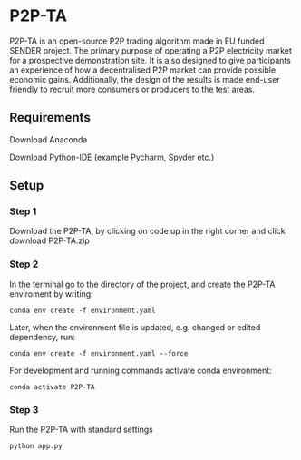 # P2P-TA
P2P-TA is an open-source P2P trading algorithm made in EU funded SENDER project. The primary purpose of operating a P2P electricity market for a prospective demonstration site. It is also designed to give participants an experience of how a decentralised P2P market can provide possible economic gains. Additionally, the design of the results is made end-user friendly to recruit more consumers or producers to the test areas.  


## Requirements

Download Anaconda

Download Python-IDE (example Pycharm, Spyder etc.)

## Setup

### Step 1 

Download the P2P-TA, by clicking on code up in the right corner and click download P2P-TA.zip

### Step 2

In the terminal go to the directory of the project, and create the P2P-TA enviroment by writing:

``` conda env create -f environment.yaml ```

Later, when the environment file is updated, e.g. changed or edited dependency, run:

``` conda env create -f environment.yaml --force ```

For development and running commands activate conda environment:

``` conda activate P2P-TA ```

### Step 3

Run the P2P-TA with standard settings

``` python app.py ```
